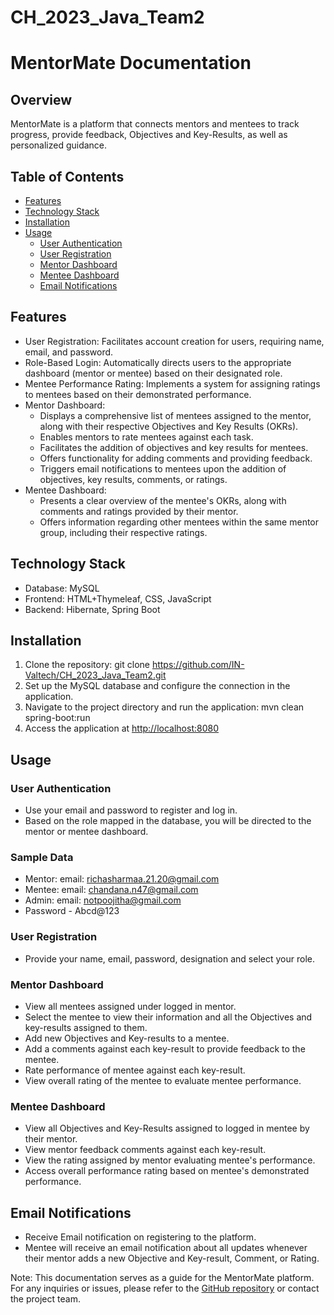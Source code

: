 # CH_2023_Java_Team2
# MentorMate Documentation

## Overview
MentorMate is a platform that connects mentors and mentees to track progress, provide feedback, Objectives and Key-Results, as well as personalized guidance.

## Table of Contents
- [Features](#features)
- [Technology Stack](#technology-stack)
- [Installation](#installation)
- [Usage](#usage)
  - [User Authentication](#user-authentication)
  - [User Registration](#user-registration)
  - [Mentor Dashboard](#mentor-dashboard)
  - [Mentee Dashboard](#mentee-dashboard)
  - [Email Notifications](#email-notifications)

## Features
- User Registration: Facilitates account creation for users, requiring name, email, and password.
- Role-Based Login: Automatically directs users to the appropriate dashboard (mentor or mentee) based on their designated role.
- Mentee Performance Rating: Implements a system for assigning ratings to mentees based on their demonstrated performance.
- Mentor Dashboard:
    - Displays a comprehensive list of mentees assigned to the mentor, along with their respective Objectives and Key Results (OKRs).
    - Enables mentors to rate mentees against each task.
    - Facilitates the addition of objectives and key results for mentees.
    - Offers functionality for adding comments and providing feedback.
    - Triggers email notifications to mentees upon the addition of objectives, key results, comments, or ratings.
- Mentee Dashboard:
    - Presents a clear overview of the mentee's OKRs, along with comments and ratings provided by their mentor.
    - Offers information regarding other mentees within the same mentor group, including their respective ratings.

## Technology Stack
- Database: MySQL
- Frontend: HTML+Thymeleaf, CSS, JavaScript
- Backend: Hibernate, Spring Boot

## Installation
1. Clone the repository: git clone https://github.com/IN-Valtech/CH_2023_Java_Team2.git
2. Set up the MySQL database and configure the connection in the application.
3. Navigate to the project directory and run the application: mvn clean spring-boot:run
4. Access the application at [http://localhost:8080](http://localhost:8080)

## Usage
### User Authentication
- Use your email and password to register and log in.
- Based on the role mapped in the database, you will be directed to the mentor or mentee dashboard.
### Sample Data
- Mentor: email: richasharmaa.21.20@gmail.com
- Mentee: email: chandana.n47@gmail.com
- Admin: email:  notpoojitha@gmail.com
- Password - Abcd@123

### User Registration
- Provide your name, email, password, designation and select your role.

### Mentor Dashboard
- View all mentees assigned under logged in mentor.
- Select the mentee to view their information and all the Objectives and key-results assigned to them.
- Add new Objectives and Key-results to a mentee.
- Add a comments against each key-result to provide feedback to the mentee.
- Rate performance of mentee against each key-result.
- View overall rating of the mentee to evaluate mentee performance.

### Mentee Dashboard
- View all Objectives and Key-Results assigned to logged in mentee by their mentor.
- View mentor feedback comments against each key-result.
- View the rating assigned by mentor evaluating mentee's performance.
- Access overall performance rating based on mentee's demonstrated performance.

## Email Notifications
- Receive Email notification on registering to the platform.
- Mentee will receive an email notification about all updates whenever their mentor adds a new Objective and Key-result, Comment, or Rating.

Note: This documentation serves as a guide for the MentorMate platform. For any inquiries or issues, please refer to the [GitHub repository](https://github.com/IN-Valtech/CH_2023_Java_Team2) or contact the project team.

